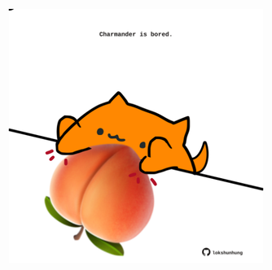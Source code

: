 <!-- built at 17/03/2023, 16:00:58 UTC -->
<p align="center">
  <img width="500" height="500" src="./ReadmeImage.svg">
</p>
